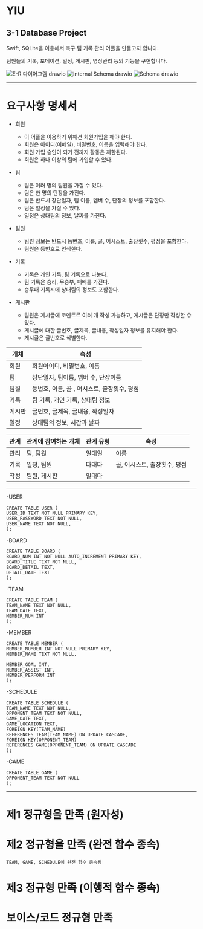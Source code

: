 # YIU

## 3-1 Database Project

Swift, SQLite을 이용해서 축구 팀 기록 관리 어플을 만들고자 합니다.

팀원들의 기록, 포메이션, 일정, 게시판, 영상관리 등의 기능을 구현합니다.



![E-R 다이어그램 drawio](https://user-images.githubusercontent.com/77499260/169853615-339200c1-1f0e-494c-8e19-decd3731e978.png)
![Internal Schema drawio](https://user-images.githubusercontent.com/77499260/169853939-60ddbc1b-19b7-4bff-ae9a-1707a0b799cd.png)
![Schema drawio](https://user-images.githubusercontent.com/77499260/169853934-248ac0f5-1668-45b0-af9c-382c54306365.png)

<hr>

# 요구사항 명세서

- 회원
    - 이 어플을 이용하기 위해선 회원가입을 해야 한다.
    - 회원은 아이디(이메일), 비밀번호, 이름을 입력해야 한다.
    - 회원 가입 승인이 되기 전까지 활동은 제한된다.
    - 회원은 하나 이상의 팀에 가입할 수 있다.
    
- 팀
    - 팀은 여러 명의 팀원을 가질 수 있다.
    - 팀은 한 명의 단장을 가진다.
    - 팀은 반드시 창단일자, 팀 이름, 멤버 수, 단장의 정보를 포함한다.
    - 팀은 일정을 가질 수 있다.
    - 일정은 상대팀의 정보, 날짜를 가진다.
    
- 팀원
    - 팀원 정보는 반드시 등번호, 이름, 골, 어시스트, 출장횟수, 평점을 포함한다.
    - 팀원은 등번호로 인식한다.

- 기록
    - 기록은 개인 기록, 팀 기록으로 나눈다.
    - 팀 기록은 승리, 무승부, 패배를 가진다.
    - 승무패 기록시에 상대팀의 정보도 포함한다.

- 게시판
    - 팀원은 게시글에 코멘트르 여러 개 작성 가능하고, 게시글은 단장만 작성할 수 있다.
    - 게시글에 대한 글번호, 글제목, 글내용, 작성일자 정보를 유지해야 한다.
    - 게시글은 글번호로 식별한다.



    

| 개체 | 속성 |
| --- | --- |
| 회원 | 회원아이디, 비밀번호, 이름 |
| 팀 | 창단일자, 팀이름, 멤버 수, 단장이름 |
| 팀원 | 등번호, 이름, 골 , 어시스트, 출장횟수, 평점 |
| 기록 | 팀 기록, 개인 기록, 상대팀 정보 |
| 게시판 | 글번호, 글제목, 글내용, 작성일자 |
| 일정 | 상대팀의 정보, 시간과 날짜 |

| 관계 | 관계에 참여하는 개체 | 관계 유형 | 속성 |
| --- | --- | --- | --- |
| 관리 | 팀, 팀원 | 일대일 | 이름 |
| 기록 | 일정, 팀원 | 다대다 | 골, 어시스트, 출장횟수, 평점 |
| 작성 | 팀원, 게시판 | 일대다 |  |


<hr>

-USER

    CREATE TABLE USER (
    USER_ID TEXT NOT NULL PRIMARY KEY,
    USER_PASSWORD TEXT NOT NULL,
    USER_NAME TEXT NOT NULL,
    );
    
    
-BOARD

    CREATE TABLE BOARD (
    BOARD_NUM INT NOT NULL AUTO_INCREMENT PRIMARY KEY,
    BOARD_TITLE TEXT NOT NULL,
    BOARD_DETAIL TEXT,
    DETAIL_DATE TEXT
    );
    
    
    
-TEAM

    CREATE TABLE TEAM (
    TEAM_NAME TEXT NOT NULL,
    TEAM_DATE TEXT,
    MEMBER_NUM INT
    );
    
-MEMBER

    CREATE TABLE MEMBER (
    MEMBER_NUMBER INT NOT NULL PRIMARY KEY,
    MEMBER_NAME TEXT NOT NULL,

    MEMBER_GOAL INT,
    MEMBER_ASSIST INT,
    MEMBER_PERFORM INT
    );
    
    
-SCHEDULE

    CREATE TABLE SCHEDULE (
    TEAM_NAME TEXT NOT NULL,
    OPPONENT_TEAM TEXT NOT NULL,
    GAME_DATE TEXT,
    GAME_LOCATION TEXT,
    FOREIGN KEY(TEAM_NAME)
    REFERENCES TEAM(TEAM_NAME) ON UPDATE CASCADE,
    FOREIGN KEY(OPPONENT_TEAM)
    REFERENCES GAME(OPPONENT_TEAM) ON UPDATE CASCADE
    );
    
-GAME

    CREATE TABLE GAME (
    OPPONENT_TEAM TEXT NOT NULL
    );
    
    
    
<hr>

# 제1 정규형을 만족 (원자성)
# 제2 정규형을 만족 (완전 함수 종속)
    TEAM, GAME, SCHEDULE이 완전 함수 종속됨
# 제3 정규형 만족 (이행적 함수 종속)
# 보이스/코드 정규형 만족

